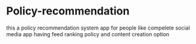 # Policy-recommendation
this a policy recommendation system app for people like compelete social media app  having feed ranking policy and content creation  option 
